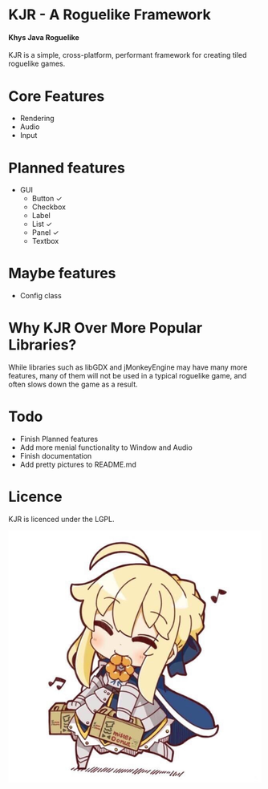 # KJR - A Roguelike Framework
#### Khys Java Roguelike

KJR is a simple, cross-platform, performant framework for creating tiled roguelike games.

# Core Features

- Rendering
- Audio
- Input

# Planned features
- GUI
	- Button ✓
	- Checkbox
	- Label
	- List ✓
	- Panel ✓
	- Textbox

# Maybe features
- Config class

# Why KJR Over More Popular Libraries?

While libraries such as libGDX and jMonkeyEngine may have many more features, many of them will not be
used in a typical roguelike game, and often slows down the game as a result. 

# Todo
- Finish Planned features
- Add more menial functionality to Window and Audio
- Finish documentation
- Add pretty pictures to README.md

# Licence


KJR is licenced under the LGPL.


![ ](https://raw.githubusercontent.com/definestructunion/KJR/master/sabersmile.jpg)
